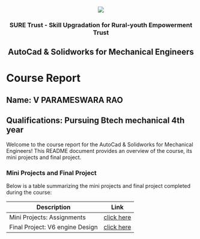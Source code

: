 <!-- PROJECT LOGO -->
<br />

<div align="center">
   <img src='https://user-images.githubusercontent.com/73131499/166115643-d3187f47-d38f-41b2-ae42-5ecbbc60de14.png' />


<h3 align="center">SURE Trust - Skill Upgradation for Rural-youth Empowerment Trust</h3>
  <h2>AutoCad & Solidworks for Mechanical Engineers</h2>
</div>

# Course Report

## Name: V PARAMESWARA RAO

## Qualifications: Pursuing Btech mechanical 4th year

Welcome to the course report for the AutoCad & Solidworks for Mechanical Engineers! This README document provides an overview of the course, its mini projects and final project.

### Mini Projects and Final Project

Below is a table summarizing the mini projects and final project completed during the course:

| Description                               | Link                                    |
|-------------------------------------------|-----------------------------------------|
| Mini Projects: Assignments     | [click here](https://github.com/sure-trust/G6_Autocad/tree/main/Mini%20Projects/Parameswara%20Rao/mini%20projects)                        |
| Final Project: V6 engine Design      | [click here](https://github.com/sure-trust/G6_Autocad/tree/main/Final%20Capstone%20Project/Parameswara%20Rao)                      |
